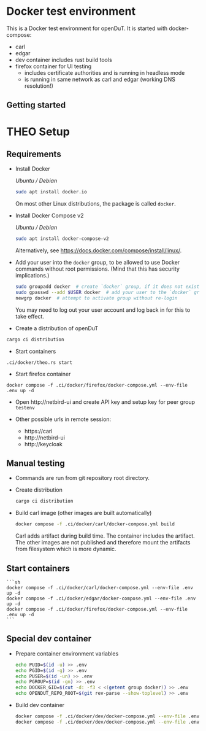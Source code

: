 # Docker test environment

This is a Docker test environment for openDuT. It is started with docker-compose:
- carl
- edgar
- dev container includes rust build tools
- firefox container for UI testing 
  - includes certificate authorities and is running in headless mode
  - is running in same network as carl and edgar (working DNS resolution!)


## Getting started


# THEO Setup

## Requirements

* Install Docker

   *Ubuntu / Debian*
   ```sh
   sudo apt install docker.io
   ```
   On most other Linux distributions, the package is called `docker`.


* Install Docker Compose v2

  *Ubuntu / Debian*
  ```sh
  sudo apt install docker-compose-v2
  ```
  Alternatively, see <https://docs.docker.com/compose/install/linux/>.

* Add your user into the `docker` group, to be allowed to use Docker commands without root permissions. (Mind that this has security implications.)
   ```sh
   sudo groupadd docker  # create `docker` group, if it does not exist
   sudo gpasswd --add $USER docker  # add your user to the `docker` group
   newgrp docker  # attempt to activate group without re-login
   ```
   You may need to log out your user account and log back in for this to take effect.


* Create a distribution of openDuT
```sh
cargo ci distribution
```
* Start containers
```
.ci/docker/theo.rs start
```
* Start firefox container
```
docker compose -f .ci/docker/firefox/docker-compose.yml --env-file .env up -d
```
* Open http://netbird-ui and create API key and setup key for peer group `testenv`

* Other possible urls in remote session:
  * https://carl
  * http://netbird-ui
  * http://keycloak


## Manual testing
* Commands are run from git repository root directory.

* Create distribution
    ```sh
    cargo ci distribution
    ```

* Build carl image (other images are built automatically)
    ```sh
    docker compose -f .ci/docker/carl/docker-compose.yml build
    ```
    Carl adds artifact during build time. The container includes the artifact.
    The other images are not published and therefore mount the artifacts from filesystem which is more dynamic.

## Start containers


    ```sh
    docker compose -f .ci/docker/carl/docker-compose.yml --env-file .env up -d
    docker compose -f .ci/docker/edgar/docker-compose.yml --env-file .env up -d
    docker compose -f .ci/docker/firefox/docker-compose.yml --env-file .env up -d
    ```

## Special dev container

* Prepare container environment variables
    ```bash
    echo PUID=$(id -u) >> .env
    echo PGID=$(id -g) >> .env
    echo PUSER=$(id -un) >> .env
    echo PGROUP=$(id -gn) >> .env
    echo DOCKER_GID=$(cut -d: -f3 < <(getent group docker)) >> .env
    echo OPENDUT_REPO_ROOT=$(git rev-parse --show-toplevel) >> .env
    ```
* Build dev container
    ```bash
    docker compose -f .ci/docker/dev/docker-compose.yml --env-file .env build
    docker compose -f .ci/docker/dev/docker-compose.yml --env-file .env up
    ```
